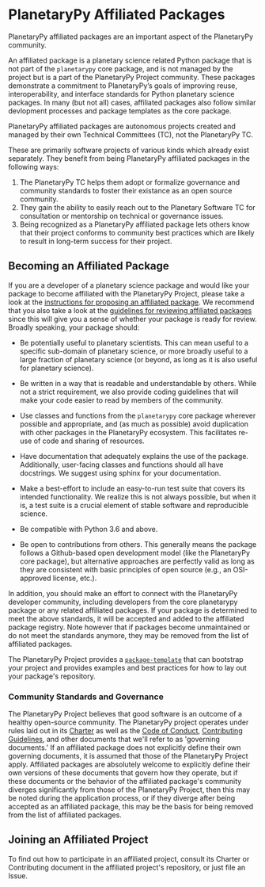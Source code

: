 # PlanetaryPy Affiliated Packages

PlanetaryPy affiliated packages are an important aspect of the 
PlanetaryPy community.

An affiliated package is a planetary science related Python package that
is not part of the `planetarypy` core package, and is not managed by the
project but is a part of the PlanetaryPy Project community. These
packages demonstrate a commitment to PlanetaryPy’s goals of improving
reuse, interoperability, and interface standards for Python planetary
science packages. In many (but not all) cases, affiliated
packages also follow similar devlopment processes and package
templates as the core package.

PlanetaryPy affiliated packages are autonomous projects created and 
managed by their own Technical Committees (TC), not the PlanetaryPy TC.

These are primarily software projects of various kinds which already
exist separately.  They benefit from being PlanetaryPy affiliated packages
in the following ways: 

1. The PlanetaryPy TC helps them adopt or formalize governance and
	community standards to foster their existance as an open
	source community.
2. They gain the ability to easily reach out to the Planetary
	Software TC for consultation or mentorship on technical
	or governance issues.
3. Being recognized as a PlanetaryPy affiliated package lets others
	know that their project conforms to community best practices
	which are likely to result in long-term success for their
	project.

## Becoming an Affiliated Package

If you are a developer of a planetary science package and would like your
package to become affiliated with the PlanetaryPy Project, please take
a look at the [instructions for proposing an affiliated package][review-process]. We
recommend that you also take a look at the [guidelines for reviewing
affiliated packages][guidelines] since this will give you a sense of whether
your package is ready for review. Broadly speaking, your package
should:

* Be potentially useful to planetary scientists. This can mean
  useful to a specific sub-domain of planetary science, or more broadly useful
  to a large fraction of planetary science (or beyond, as long as it is also
  useful for planetary science).

* Be written in a way that is readable and understandable by others. While 
  not a strict requirement, we also provide coding guidelines that will make 
  your code easier to read by members of the community.

* Use classes and functions from the `planetarypy` core package wherever possible
  and appropriate, and (as much as possible) avoid duplication with other packages
  in the PlanetaryPy ecosystem. This facilitates re-use of code and sharing of resources.

* Have documentation that adequately explains the use of the package. Additionally,
  user-facing classes and functions should all have docstrings. We suggest using 
  sphinx for your documentation.

* Make a best-effort to include an easy-to-run test suite that covers its intended
  functionality. We realize this is not always possible, but when it is, a test 
  suite is a crucial element of stable software and reproducible science.

* Be compatible with Python 3.6 and above.

* Be open to contributions from others. This generally means the package
  follows a Github-based open development model (like the PlanetaryPy core package),
  but alternative approaches are perfectly valid as long as they are consistent with
  basic principles of open source (e.g., an OSI-approved license, etc.).

In addition, you should make an effort to connect with the PlanetaryPy
developer community, including developers from the core planetarypy
package or any related affiliated packages. If your package is
determined to meet the above standards, it will be accepted and
added to the affiliated package registry. Note however that if
packages become unmaintained or do not meet the standards anymore,
they may be removed from the list of affiliated packages.

The PlanetaryPy Project provides a
[`package-template`](http://github.com/planetarypy/pacakge-template) that
can bootstrap your project and provides examples and best practices
for how to lay out your package's repository.

### Community Standards and Governance

The PlanetaryPy Project believes that good software is an outcome
of a healthy open-source community.  The PlanetaryPy project operates
under rules laid out in its [Charter](Charter.md) as well as the
[Code of Conduct](Code-Of-Conduct.md), [Contributing
Guidelines](Contributing.md), and other documents that we'll refer
to as 'governing documents.'  If an affiliated package does not
explicitly define their own governing documents, it is assumed that
those of the PlanetaryPy Project apply.  Affiliated packages are
absolutely welcome to explicitly define their own versions of these
documents that govern how they operate, but if these documents or
the behavior of the affiliated package's community diverges
significantly from those of the PlanetaryPy Project, then this may
be noted during the application process, or if they diverge after
being accepted as an affiliated package, this may be the basis for
being removed from the list of affiliated packages.


## Joining an Affiliated Project

To find out how to participate in an affiliated project, consult its Charter or
Contributing document in the affiliated project's repository, or just file an
Issue.


[review-process]: Procedures/Affiliated-Package-Review-Process.md
[guidelines]: Procedures/Affiliated-Package-Review-Guidelines.md
